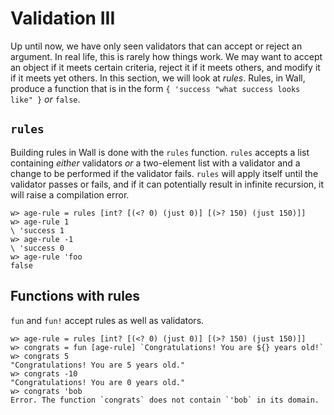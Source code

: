 # Validation III

Up until now, we have only seen validators that can accept or reject an argument.  In real life, this is rarely how things work.  We may want to accept an object if it meets certain criteria, reject it if it meets others, and modify it if it meets yet others.  In this section, we will look at *rules*. Rules, in Wall, produce a function that is in the form `{ 'success "what success looks like" }` *or* `false`.

## `rules`

Building rules in Wall is done with the `rules` function. `rules` accepts a list containing *either* validators *or* a two-element list with a validator and a change to be performed if the validator fails.  `rules` will apply itself until the validator passes or fails, and if it can potentially result in infinite recursion, it will raise a compilation error.

```
w> age-rule = rules [int? [(<? 0) (just 0)] [(>? 150) (just 150)]]
w> age-rule 1
\ 'success 1
w> age-rule -1
\ 'success 0
w> age-rule 'foo
false
```

## Functions with rules

`fun` and `fun!` accept rules as well as validators.

```
w> age-rule = rules [int? [(<? 0) (just 0)] [(>? 150) (just 150)]]
w> congrats = fun [age-rule] `Congratulations! You are ${} years old!`
w> congrats 5
"Congratulations! You are 5 years old."
w> congrats -10
"Congratulations! You are 0 years old."
w> congrats 'bob
Error. The function `congrats` does not contain `'bob` in its domain.
```
